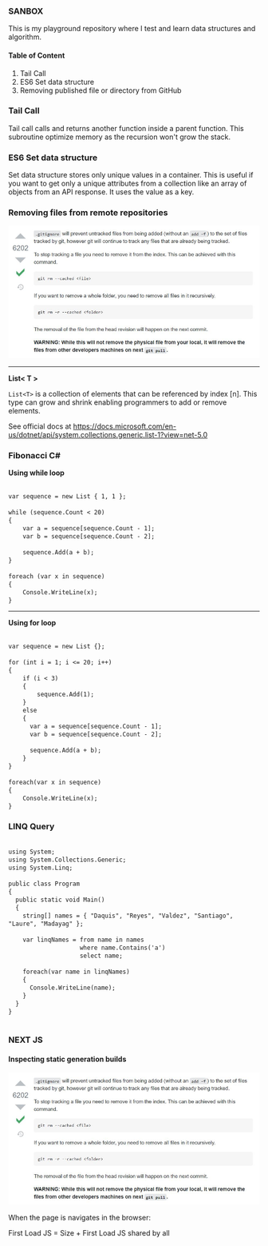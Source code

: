 ### SANBOX

This is my playground repository where I test and learn data structures and algorithm.

#### Table of Content

1. Tail Call
2. ES6 Set data structure
3. Removing published file or directory from GitHub


### Tail Call

Tail call calls and returns another function inside a parent function. This subroutine optimize memory as the recursion won't grow the stack.

### ES6 Set data structure

Set data structure stores only unique values in a container. This is useful if you want to get only a unique attributes from a collection like an array of objects from an API response. It uses the value as a key. 

### Removing files from remote repositories

![rm cached](rmcached.jpg)

---

**List< T >**
  
``List<T>`` is a collection of elements that can be referenced by index [n]. This type can grow and shrink enabling programmers to add or remove elements.
  
  See official docs at https://docs.microsoft.com/en-us/dotnet/api/system.collections.generic.list-1?view=net-5.0
  

### Fibonacci C#

**Using while loop**


<pre><code>
var sequence = new List<int> { 1, 1 };

while (sequence.Count < 20)
{
    var a = sequence[sequence.Count - 1];
    var b = sequence[sequence.Count - 2];

    sequence.Add(a + b);
}

foreach (var x in sequence)
{
    Console.WriteLine(x);
}
</code></pre>

---

                           
**Using for loop**         
             
<pre><code>             
var sequence = new List<int> {};

for (int i = 1; i <= 20; i++)
{
    if (i < 3)
    {
        sequence.Add(1);
    }
    else
    {
      var a = sequence[sequence.Count - 1];
      var b = sequence[sequence.Count - 2];

      sequence.Add(a + b);
    }
}

foreach(var x in sequence)
{
    Console.WriteLine(x);
}
</code></pre>

### LINQ Query
<pre><code>
using System;
using System.Collections.Generic;
using System.Linq;

public class Program
{
  public static void Main()
  {
    string[] names = { "Daquis", "Reyes", "Valdez", "Santiago", "Laure", "Madayag" };

    var linqNames = from name in names
                    where name.Contains('a')
                    select name;
    
    foreach(var name in linqNames)
    {
      Console.WriteLine(name);
    }
  }
}

</code></pre>

### NEXT JS

#### Inspecting static generation builds

![rm cached](rmcached.jpg)

When the page is navigates in the browser:

First Load JS = Size + First Load JS shared by all

